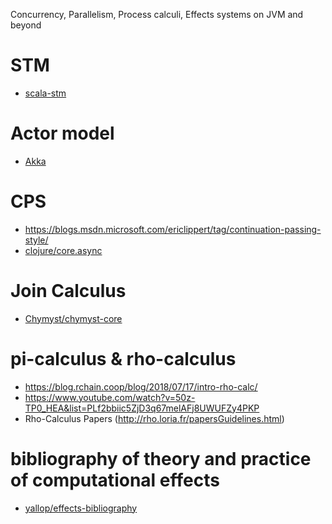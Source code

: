 Concurrency, Parallelism, Process calculi, Effects systems on JVM and beyond

# STM
* [scala-stm](https://nbronson.github.io/scala-stm/)

# Actor model
* [Akka](https://akka.io/)

# CPS
* https://blogs.msdn.microsoft.com/ericlippert/tag/continuation-passing-style/
* [clojure/core.async](https://github.com/clojure/core.async)

# Join Calculus
* [Chymyst/chymyst-core](https://github.com/Chymyst/chymyst-core)

# pi-calculus & rho-calculus
* https://blog.rchain.coop/blog/2018/07/17/intro-rho-calc/
* https://www.youtube.com/watch?v=50z-TP0_HEA&list=PLf2bbiic5ZjD3q67melAFj8UWUFZy4PKP
* Rho-Calculus Papers (http://rho.loria.fr/papersGuidelines.html)

# bibliography of theory and practice of computational effects
* [yallop/effects-bibliography](https://github.com/yallop/effects-bibliography)
